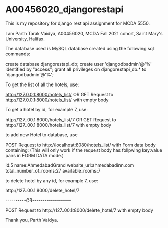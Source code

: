 # A00456020_djangorestapi

This is my repository for django rest api assignment for MCDA 5550.

I am Parth Tarak Vaidya, A00456020, MCDA Fall 2021 cohort, Saint Mary's University, Halifax.

The database used is MySQL database created using the following sql commands:

create database djangorestapi_db;
create user 'djangodbadmin'@'%' identified by "access";
grant all privileges on djangorestapi_db.* to 'djangodbadmin'@'%';

To get the list of all the hotels, use:

http://127.0.0.1:8000/hotels_list/  OR
GET Request to http://127.0.0.1:8000/hotels_list/ with empty body

To get a hotel by id, for example 7, use:

http://127..00.1:8000/hotels_list/7 OR
GET Request to http://127..00.1:8000/hotels_list/7 with empty body

to add new Hotel to database, use

POST Request to http://localhost:8080/hotels_list/ with Form data body containing:
(This will only work if the request body has follpwing key:value pairs in FORM DATA mode.)

id:5
name:AhmedabadGrand
website_url:ahmedabadinn.com
total_number_of_rooms:27
available_rooms:7

to delete hotel by any id, for example 7, use:

http://127..00.1:8000/delete_hotel/7 

----------OR-------------------

POST Request to http://127..00.1:8000/delete_hotel/7 with empty body

Thank you,
Parth Vaidya.

